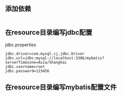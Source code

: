 

## 添加依赖
```xml
```

## 在resource目录编写jdbc配置
jdbc.properties
```properties
jdbc.driver=com.mysql.cj.jdbc.Driver
jdbc.url=jdbc:mysql://localhost:3306/mybatis?serverTimezone=Asia/Shanghai
jdbc.username=root
jdbc.password=123456
```

## 在resource目录编写mybatis配置文件
```xml

```